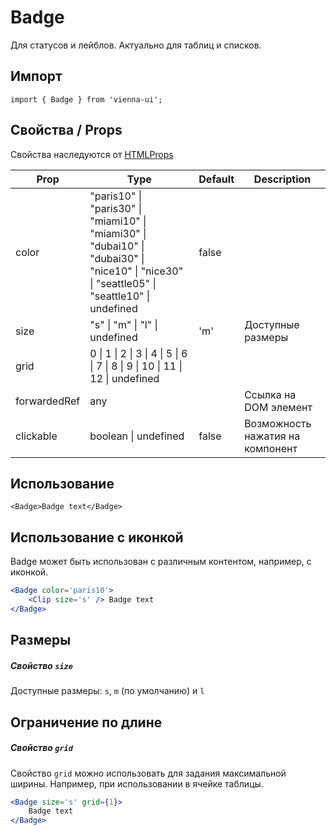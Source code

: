 # Badge

Для статусов и лейблов. Актуально для таблиц и списков.

## Импорт

```
import { Badge } from 'vienna-ui';
```

## Свойства / Props

Свойства наследуются от [HTMLProps<HTMLAnchorElement>](https://github.com/DefinitelyTyped/DefinitelyTyped/blob/master/types/react/index.d.ts#L1342)

| Prop | Type | Default | Description |
| --- | --- | --- | --- |
| color | "paris10" \| "paris30" \| "miami10" \| "miami30" \| "dubai10" \| "dubai30" \| "nice10" \| "nice30" \| "seattle05" \| "seattle10" \| undefined | false |
| size | "s" \| "m" \| "l" \| undefined | 'm' | Доступные размеры |
| grid | 0 \| 1 \| 2 \| 3 \| 4 \| 5 \| 6 \| 7 \| 8 \| 9 \| 10 \| 11 \| 12 \| undefined |  |
| forwardedRef | any |  | Ссылка на DOM элемент |
| clickable | boolean \| undefined | false | Возможность нажатия на компонент |

## Использование

```
<Badge>Badge text</Badge>
```

## Использование с иконкой

Badge может быть использован с различным контентом, например, с иконкой.

```jsx
<Badge color='paris10'>
    <Clip size='s' /> Badge text
</Badge>
```

## Размеры

##### Свойство `size`

Доступные размеры: `s`, `m` (по умолчанию) и `l`

## Ограничение по длине

##### Свойство `grid`

Свойство `grid` можно использовать для задания максимальной ширины. Например, при использовании в ячейке таблицы.

```jsx
<Badge size='s' grid={1}>
    Badge text
</Badge>
```

